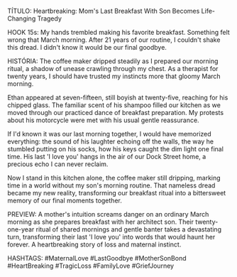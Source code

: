 TÍTULO: Heartbreaking: Mom's Last Breakfast With Son Becomes Life-Changing Tragedy

HOOK 15s:
My hands trembled making his favorite breakfast. Something felt wrong that March morning. After 21 years of our routine, I couldn't shake this dread. I didn't know it would be our final goodbye.

HISTÓRIA:
The coffee maker dripped steadily as I prepared our morning ritual, a shadow of unease crawling through my chest. As a therapist for twenty years, I should have trusted my instincts more that gloomy March morning.

Ethan appeared at seven-fifteen, still boyish at twenty-five, reaching for his chipped glass. The familiar scent of his shampoo filled our kitchen as we moved through our practiced dance of breakfast preparation. My protests about his motorcycle were met with his usual gentle reassurance.

If I'd known it was our last morning together, I would have memorized everything: the sound of his laughter echoing off the walls, the way he stumbled putting on his socks, how his keys caught the dim light one final time. His last 'I love you' hangs in the air of our Dock Street home, a precious echo I can never reclaim.

Now I stand in this kitchen alone, the coffee maker still dripping, marking time in a world without my son's morning routine. That nameless dread became my new reality, transforming our breakfast ritual into a bittersweet memory of our final moments together.

PREVIEW:
A mother's intuition screams danger on an ordinary March morning as she prepares breakfast with her architect son. Their twenty-one-year ritual of shared mornings and gentle banter takes a devastating turn, transforming their last 'I love you' into words that would haunt her forever. A heartbreaking story of loss and maternal instinct.

HASHTAGS:
#MaternalLove #LastGoodbye #MotherSonBond #HeartBreaking #TragicLoss #FamilyLove #GriefJourney